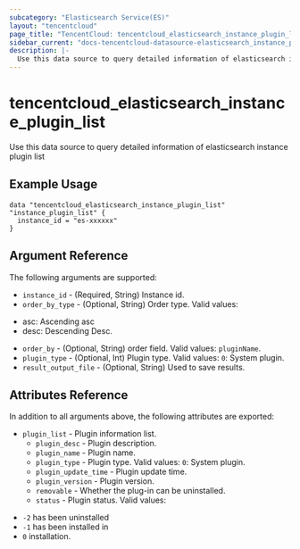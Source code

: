 ```yaml
---
subcategory: "Elasticsearch Service(ES)"
layout: "tencentcloud"
page_title: "TencentCloud: tencentcloud_elasticsearch_instance_plugin_list"
sidebar_current: "docs-tencentcloud-datasource-elasticsearch_instance_plugin_list"
description: |-
  Use this data source to query detailed information of elasticsearch instance plugin list
---
```


# tencentcloud_elasticsearch_instance_plugin_list

Use this data source to query detailed information of elasticsearch instance plugin list

## Example Usage

```hcl
data "tencentcloud_elasticsearch_instance_plugin_list" "instance_plugin_list" {
  instance_id = "es-xxxxxx"
}
```

## Argument Reference

The following arguments are supported:

* `instance_id` - (Required, String) Instance id.
* `order_by_type` - (Optional, String) Order type. Valid values:
- asc: Ascending asc
- desc: Descending Desc.
* `order_by` - (Optional, String) order field. Valid values: `pluginName`.
* `plugin_type` - (Optional, Int) Plugin type. Valid values: `0`: System plugin.
* `result_output_file` - (Optional, String) Used to save results.

## Attributes Reference

In addition to all arguments above, the following attributes are exported:

* `plugin_list` - Plugin information list.
  * `plugin_desc` - Plugin description.
  * `plugin_name` - Plugin name.
  * `plugin_type` - Plugin type. Valid values: `0`: System plugin.
  * `plugin_update_time` - Plugin update time.
  * `plugin_version` - Plugin version.
  * `removable` - Whether the plug-in can be uninstalled.
  * `status` - Plugin status. Valid values:
- `-2` has been uninstalled
- `-1` has been installed in
- `0` installation.



